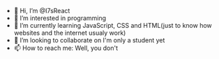 - 👋 Hi, I’m @I7sReact
- 👀 I’m interested in programming
- 🌱 I’m currently learning JavaScript, CSS and HTML(just to know how websites and the internet usualy work)
- 💞️ I’m looking to collaborate on I'm only a student yet
- 📫 How to reach me: Well, you don't

<!---
I7sReact/I7sReact is a ✨ special ✨ repository because its `README.md` (this file) appears on your GitHub profile.
You can click the Preview link to take a look at your changes.
--->
